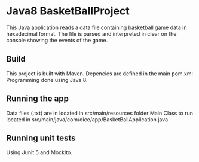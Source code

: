 # Java8 BasketBallProject

This Java application reads a data file containing basketball game data in hexadecimal format.
The file is parsed and interpreted in clear on the console showing the events of the game.

## Build

This project is built with Maven. Depencies are defined in the main pom.xml
Programming done using Java 8.

## Running the app

Data files (.txt) are in located in src/main/resources folder
Main Class to run located in src/main/java/com/dice/app/BasketBallApplication.java

## Running unit tests

Using Junit 5 and Mockito.
